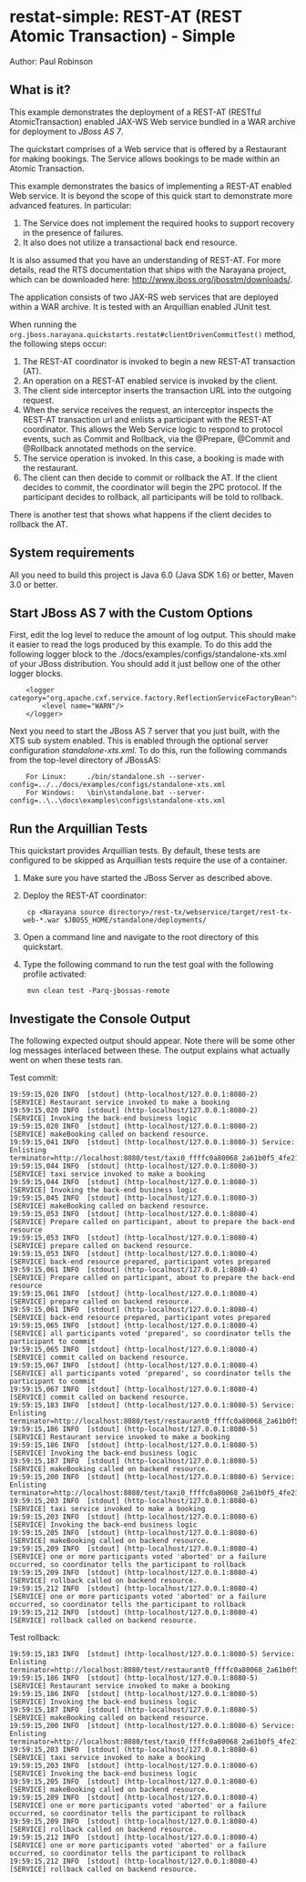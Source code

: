 restat-simple: REST-AT (REST Atomic Transaction) - Simple
=========================================================
Author: Paul Robinson


What is it?
-----------

This example demonstrates the deployment of a REST-AT (RESTful AtomicTransaction) enabled JAX-WS Web service bundled in a WAR
archive for deployment to *JBoss AS 7*.

The quickstart comprises of a Web service that is offered by a Restaurant for making bookings. The Service allows bookings to be made within an Atomic Transaction.

This example demonstrates the basics of implementing a REST-AT enabled Web service. It is beyond the scope of this quick start to demonstrate more advanced features. In particular:

1. The Service does not implement the required hooks to support recovery in the presence of failures.
2. It also does not utilize a transactional back end resource.

It is also assumed that you have an understanding of REST-AT. For more details, read the RTS documentation
that ships with the Narayana project, which can be downloaded here: http://www.jboss.org/jbosstm/downloads/.

The application consists of two JAX-RS web services that are deployed within a WAR archive. It is tested with an Arquillian enabled JUnit test.

When running the `org.jboss.narayana.quickstarts.restat#clientDrivenCommitTest()` method, the following steps occur:

1. The REST-AT coordinator is invoked to begin a new REST-AT transaction (AT).
2. An operation on a REST-AT enabled service is invoked by the client.
3. The client side interceptor inserts the transaction URL into the outgoing request.
4. When the service receives the request, an interceptor inspects the REST-AT transaction url and enlists a participant with the REST-AT coordinator. This allows the Web Service logic to respond to protocol events, such as Commit and Rollback, via the @Prepare, @Commit and @Rollback annotated methods on the service.
5. The service operation is invoked. In this case, a booking is made with the restaurant.
6. The client can then decide to commit or rollback the AT. If the client decides to commit, the coordinator will begin the 2PC protocol. If the participant decides to rollback, all participants will be told to rollback.

There is another test that shows what happens if the client decides to rollback the AT.


System requirements
-------------------

All you need to build this project is Java 6.0 (Java SDK 1.6) or better, Maven 3.0 or better.


Start JBoss AS 7 with the Custom Options
----------------------

First, edit the log level to reduce the amount of log output. This should make it easier to read the logs produced by this example. To do this add the
following logger block to the ./docs/examples/configs/standalone-xts.xml of your JBoss distribution. You should add it just bellow one of the other logger blocks.

        <logger category="org.apache.cxf.service.factory.ReflectionServiceFactoryBean">
            <level name="WARN"/>
        </logger>         

Next you need to start the JBoss AS 7 server that you just built, with the XTS sub system enabled. This is enabled through the optional server configuration *standalone-xts.xml*. To do this, run the following commands from the top-level directory of JBossAS:

        For Linux:     ./bin/standalone.sh --server-config=../../docs/examples/configs/standalone-xts.xml
        For Windows:   \bin\standalone.bat --server-config=..\..\docs\examples\configs\standalone-xts.xml


Run the Arquillian Tests 
-------------------------

This quickstart provides Arquillian tests. By default, these tests are configured to be skipped as Arquillian tests require the use of a container. 

1. Make sure you have started the JBoss Server as described above.
2. Deploy the REST-AT coordinator:

        cp <Narayana source directory>/rest-tx/webservice/target/rest-tx-web-*.war $JBOSS_HOME/standalone/deployments/

3. Open a command line and navigate to the root directory of this quickstart.
4. Type the following command to run the test goal with the following profile activated:

        mvn clean test -Parq-jbossas-remote 


Investigate the Console Output
----------------------------

The following expected output should appear. Note there will be some other log messages interlaced between these. The output explains what actually went on when these tests ran.

Test commit:

    19:59:15,020 INFO  [stdout] (http-localhost/127.0.0.1:8080-2) [SERVICE] Restaurant service invoked to make a booking
    19:59:15,020 INFO  [stdout] (http-localhost/127.0.0.1:8080-2) [SERVICE] Invoking the back-end business logic
    19:59:15,020 INFO  [stdout] (http-localhost/127.0.0.1:8080-2) [SERVICE] makeBooking called on backend resource.
    19:59:15,041 INFO  [stdout] (http-localhost/127.0.0.1:8080-3) Service: Enlisting terminator=http://localhost:8080/test/taxi0_ffffc0a80068_2a61b0f5_4fe21d66_20/1/terminate;durableparticipant=http://localhost:8080/test/taxi0_ffffc0a80068_2a61b0f5_4fe21d66_20/1/terminator
    19:59:15,044 INFO  [stdout] (http-localhost/127.0.0.1:8080-3) [SERVICE] taxi service invoked to make a booking
    19:59:15,044 INFO  [stdout] (http-localhost/127.0.0.1:8080-3) [SERVICE] Invoking the back-end business logic
    19:59:15,045 INFO  [stdout] (http-localhost/127.0.0.1:8080-3) [SERVICE] makeBooking called on backend resource.
    19:59:15,053 INFO  [stdout] (http-localhost/127.0.0.1:8080-4) [SERVICE] Prepare called on participant, about to prepare the back-end resource
    19:59:15,053 INFO  [stdout] (http-localhost/127.0.0.1:8080-4) [SERVICE] prepare called on backend resource.
    19:59:15,053 INFO  [stdout] (http-localhost/127.0.0.1:8080-4) [SERVICE] back-end resource prepared, participant votes prepared
    19:59:15,061 INFO  [stdout] (http-localhost/127.0.0.1:8080-4) [SERVICE] Prepare called on participant, about to prepare the back-end resource
    19:59:15,061 INFO  [stdout] (http-localhost/127.0.0.1:8080-4) [SERVICE] prepare called on backend resource.
    19:59:15,061 INFO  [stdout] (http-localhost/127.0.0.1:8080-4) [SERVICE] back-end resource prepared, participant votes prepared
    19:59:15,065 INFO  [stdout] (http-localhost/127.0.0.1:8080-4) [SERVICE] all participants voted 'prepared', so coordinator tells the participant to commit
    19:59:15,065 INFO  [stdout] (http-localhost/127.0.0.1:8080-4) [SERVICE] commit called on backend resource.
    19:59:15,067 INFO  [stdout] (http-localhost/127.0.0.1:8080-4) [SERVICE] all participants voted 'prepared', so coordinator tells the participant to commit
    19:59:15,067 INFO  [stdout] (http-localhost/127.0.0.1:8080-4) [SERVICE] commit called on backend resource.
    19:59:15,183 INFO  [stdout] (http-localhost/127.0.0.1:8080-5) Service: Enlisting terminator=http://localhost:8080/test/restaurant0_ffffc0a80068_2a61b0f5_4fe21d66_2b/2/terminate;durableparticipant=http://localhost:8080/test/restaurant0_ffffc0a80068_2a61b0f5_4fe21d66_2b/2/terminator
    19:59:15,186 INFO  [stdout] (http-localhost/127.0.0.1:8080-5) [SERVICE] Restaurant service invoked to make a booking
    19:59:15,186 INFO  [stdout] (http-localhost/127.0.0.1:8080-5) [SERVICE] Invoking the back-end business logic
    19:59:15,187 INFO  [stdout] (http-localhost/127.0.0.1:8080-5) [SERVICE] makeBooking called on backend resource.
    19:59:15,200 INFO  [stdout] (http-localhost/127.0.0.1:8080-6) Service: Enlisting terminator=http://localhost:8080/test/taxi0_ffffc0a80068_2a61b0f5_4fe21d66_2b/3/terminate;durableparticipant=http://localhost:8080/test/taxi0_ffffc0a80068_2a61b0f5_4fe21d66_2b/3/terminator
    19:59:15,203 INFO  [stdout] (http-localhost/127.0.0.1:8080-6) [SERVICE] taxi service invoked to make a booking
    19:59:15,203 INFO  [stdout] (http-localhost/127.0.0.1:8080-6) [SERVICE] Invoking the back-end business logic
    19:59:15,205 INFO  [stdout] (http-localhost/127.0.0.1:8080-6) [SERVICE] makeBooking called on backend resource.
    19:59:15,209 INFO  [stdout] (http-localhost/127.0.0.1:8080-4) [SERVICE] one or more participants voted 'aborted' or a failure occurred, so coordinator tells the participant to rollback
    19:59:15,209 INFO  [stdout] (http-localhost/127.0.0.1:8080-4) [SERVICE] rollback called on backend resource.
    19:59:15,212 INFO  [stdout] (http-localhost/127.0.0.1:8080-4) [SERVICE] one or more participants voted 'aborted' or a failure occurred, so coordinator tells the participant to rollback
    19:59:15,212 INFO  [stdout] (http-localhost/127.0.0.1:8080-4) [SERVICE] rollback called on backend resource.

Test rollback:

    19:59:15,183 INFO  [stdout] (http-localhost/127.0.0.1:8080-5) Service: Enlisting terminator=http://localhost:8080/test/restaurant0_ffffc0a80068_2a61b0f5_4fe21d66_2b/2/terminate;durableparticipant=http://localhost:8080/test/restaurant0_ffffc0a80068_2a61b0f5_4fe21d66_2b/2/terminator
    19:59:15,186 INFO  [stdout] (http-localhost/127.0.0.1:8080-5) [SERVICE] Restaurant service invoked to make a booking
    19:59:15,186 INFO  [stdout] (http-localhost/127.0.0.1:8080-5) [SERVICE] Invoking the back-end business logic
    19:59:15,187 INFO  [stdout] (http-localhost/127.0.0.1:8080-5) [SERVICE] makeBooking called on backend resource.
    19:59:15,200 INFO  [stdout] (http-localhost/127.0.0.1:8080-6) Service: Enlisting terminator=http://localhost:8080/test/taxi0_ffffc0a80068_2a61b0f5_4fe21d66_2b/3/terminate;durableparticipant=http://localhost:8080/test/taxi0_ffffc0a80068_2a61b0f5_4fe21d66_2b/3/terminator
    19:59:15,203 INFO  [stdout] (http-localhost/127.0.0.1:8080-6) [SERVICE] taxi service invoked to make a booking
    19:59:15,203 INFO  [stdout] (http-localhost/127.0.0.1:8080-6) [SERVICE] Invoking the back-end business logic
    19:59:15,205 INFO  [stdout] (http-localhost/127.0.0.1:8080-6) [SERVICE] makeBooking called on backend resource.
    19:59:15,209 INFO  [stdout] (http-localhost/127.0.0.1:8080-4) [SERVICE] one or more participants voted 'aborted' or a failure occurred, so coordinator tells the participant to rollback
    19:59:15,209 INFO  [stdout] (http-localhost/127.0.0.1:8080-4) [SERVICE] rollback called on backend resource.
    19:59:15,212 INFO  [stdout] (http-localhost/127.0.0.1:8080-4) [SERVICE] one or more participants voted 'aborted' or a failure occurred, so coordinator tells the participant to rollback
    19:59:15,212 INFO  [stdout] (http-localhost/127.0.0.1:8080-4) [SERVICE] rollback called on backend resource.
